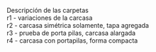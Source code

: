 Descripción de las carpetas  
r1 - variaciones de la carcasa  
r2 - carcasa simétrica solamente, tapa agregada  
r3 - prueba de porta pilas, carcasa alargada  
r4 - carcasa con portapilas, forma compacta  
